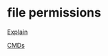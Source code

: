 # file permissions

[Explain](file%20permissions%20c6c0d7cff1f64411a90330764ebf0f48/Explain%2022e94834a4e58021bb0fef369e3ba918.md)

[CMDs](file%20permissions%20c6c0d7cff1f64411a90330764ebf0f48/CMDs%2022e94834a4e58054ae91edeafff14cbb.md)